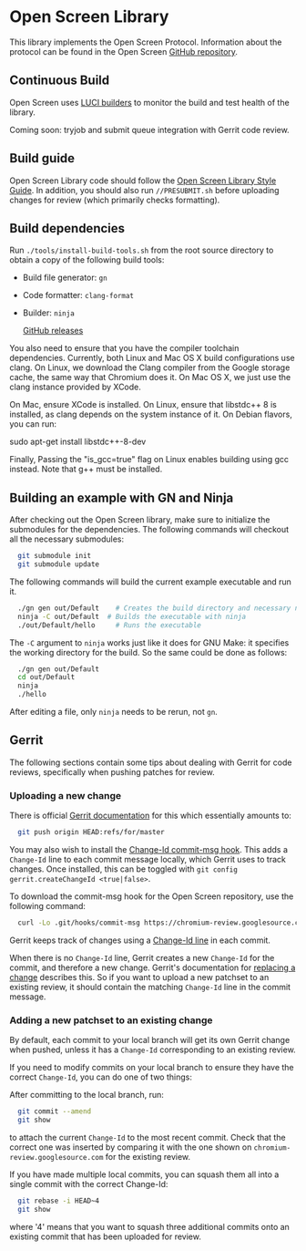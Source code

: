 # Open Screen Library

This library implements the Open Screen Protocol.  Information about the
protocol can be found in the Open Screen [GitHub
repository](https://github.com/webscreens/openscreenprotocol).

## Continuous Build

Open Screen uses [LUCI builders](https://ci.chromium.org/p/openscreen/builders)
to monitor the build and test health of the library.

Coming soon: tryjob and submit queue integration with Gerrit code review.

## Build guide

Open Screen Library code should follow the
[Open Screen Library Style Guide](docs/style_guide.md).  In addition, you should
also run `//PRESUBMIT.sh` before uploading changes for review (which primarily
checks formatting).

## Build dependencies

Run `./tools/install-build-tools.sh` from the root source directory to obtain a
copy of the following build tools:

 - Build file generator: `gn`
 - Code formatter: `clang-format`

 - Builder: `ninja`

   [GitHub releases](https://github.com/ninja-build/ninja/releases)


You also need to ensure that you have the compiler toolchain dependencies.
Currently, both Linux and Mac OS X build configurations use clang. On Linux,
we download the Clang compiler from the Google storage cache, the same way
that Chromium does it. On Mac OS X, we just use the clang instance provided
by XCode.

On Mac, ensure XCode is installed. On Linux, ensure that libstdc++ 8 is installed,
as clang depends on the system instance of it. On Debian flavors, you can run:

   sudo apt-get install libstdc++-8-dev

Finally, Passing the "is_gcc=true" flag on Linux enables building using gcc instead.
Note that g++ must be installed.

## Building an example with GN and Ninja

After checking out the Open Screen library, make sure to initialize the
submodules for the dependencies.  The following commands will checkout all the
necessary submodules:

``` bash
  git submodule init
  git submodule update
```
The following commands will build the current example executable and run it.

``` bash
  ./gn gen out/Default    # Creates the build directory and necessary ninja files
  ninja -C out/Default  # Builds the executable with ninja
  ./out/Default/hello     # Runs the executable
```

The `-C` argument to `ninja` works just like it does for GNU Make: it specifies
the working directory for the build.  So the same could be done as follows:

``` bash
  ./gn gen out/Default
  cd out/Default
  ninja
  ./hello
```

After editing a file, only `ninja` needs to be rerun, not `gn`.

## Gerrit

The following sections contain some tips about dealing with Gerrit for code
reviews, specifically when pushing patches for review.

### Uploading a new change

There is official [Gerrit
documentation](https://gerrit-documentation.storage.googleapis.com/Documentation/2.14.7/user-upload.html#push_create)
for this which essentially amounts to:

``` bash
  git push origin HEAD:refs/for/master
```

You may also wish to install the
[Change-Id commit-msg hook](https://gerrit-documentation.storage.googleapis.com/Documentation/2.14.7/cmd-hook-commit-msg.html).
This adds a `Change-Id` line to each commit message locally, which Gerrit uses
to track changes.  Once installed, this can be toggled with `git config
gerrit.createChangeId <true|false>`.

To download the commit-msg hook for the Open Screen repository, use the
following command:

```bash
  curl -Lo .git/hooks/commit-msg https://chromium-review.googlesource.com/tools/hooks/commit-msg
```

Gerrit keeps track of changes using a [Change-Id
line](https://gerrit-documentation.storage.googleapis.com/Documentation/2.14.7/user-changeid.html)
in each commit.

When there is no `Change-Id` line, Gerrit creates a new `Change-Id` for the
commit, and therefore a new change.  Gerrit's documentation for
[replacing a change](https://gerrit-documentation.storage.googleapis.com/Documentation/2.14.7/user-upload.html#push_replace)
describes this.  So if you want to upload a new patchset to an existing review,
it should contain the matching `Change-Id` line in the commit message.

### Adding a new patchset to an existing change

By default, each commit to your local branch will get its own Gerrit change when
pushed, unless it has a `Change-Id` corresponding to an existing review.

If you need to modify commits on your local branch to ensure they have the
correct `Change-Id`, you can do one of two things:

After committing to the local branch, run:

```bash
  git commit --amend
  git show
```

to attach the current `Change-Id` to the most recent commit. Check that the
correct one was inserted by comparing it with the one shown on
`chromium-review.googlesource.com` for the existing review.

If you have made multiple local commits, you can squash them all into a single
commit with the correct Change-Id:

```bash
  git rebase -i HEAD~4
  git show
```

where '4' means that you want to squash three additional commits onto an
existing commit that has been uploaded for review.

